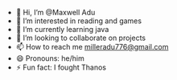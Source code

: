 - 👋 Hi, I’m @Maxwell Adu
- 👀 I’m interested in reading and games
- 🌱 I’m currently learning java
- 💞️ I’m looking to collaborate on projects
- 📫 How to reach me milleradu776@gmail.com
- 😄 Pronouns: he/him
- ⚡ Fun fact: I fought Thanos

<!---
Maxwell-Adu/Maxwell-Adu is a ✨ special ✨ repository because its `README.md` (this file) appears on your GitHub profile.
You can click the Preview link to take a look at your changes.
--->
